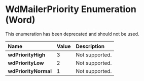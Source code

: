 
# WdMailerPriority Enumeration (Word)

This enumeration has been deprecated and should not be used.



|**Name**|**Value**|**Description**|
|:-----|:-----|:-----|
|**wdPriorityHigh**|3|Not supported.|
|**wdPriorityLow**|2|Not supported.|
|**wdPriorityNormal**|1|Not supported.|
